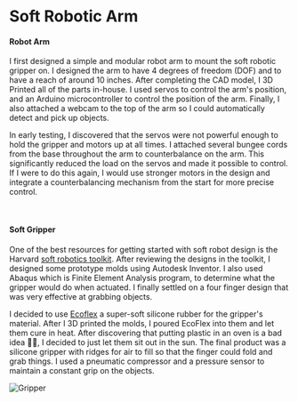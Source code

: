 # Soft Robotic Arm

#### Robot Arm
I first designed a simple and modular robot arm to mount the soft robotic gripper on. I designed the arm to have 4 degrees of freedom (DOF) and to have a reach of around 10 inches. After completing the CAD model, I 3D Printed all of the parts in-house. I used servos to control the arm's position, and an Arduino microcontroller to control the position of the arm. Finally, I also attached a webcam to the top of the arm so I could automatically detect and pick up objects.

In early testing, I discovered that the servos were not powerful enough to hold the gripper and motors up at all times. I attached several bungee cords from the base throughout the arm to counterbalance on the arm. This significantly reduced the load on the servos and made it possible to control. If I were to do this again, I would use stronger motors in the design and integrate a counterbalancing mechanism from the start for more precise control.

 <br />

#### Soft Gripper

One of the best resources for getting started with soft robot design is the Harvard [soft robotics toolkit](https://softroboticstoolkit.com). After reviewing the designs in the toolkit, I designed some prototype molds using Autodesk Inventor. I also used Abaqus which is Finite Element Analysis program, to determine what the gripper would do when actuated. I finally settled on a four finger design that was very effective at grabbing objects.

I decided to use [Ecoflex](https://www.smooth-on.com/product-line/ecoflex/) a super-soft silicone rubber for the gripper's material. After I 3D printed the molds, I poured EcoFlex into them and let them cure in heat. After discovering that putting plastic in an oven is a bad idea 🤦🏽‍, I decided to just let them sit out in the sun. The final product was a silicone gripper with ridges for air to fill so that the finger could fold and grab things. I used a pneumatic compressor and a pressure sensor to maintain a constant grip on the objects.

![Gripper](/img/gripper.png)
